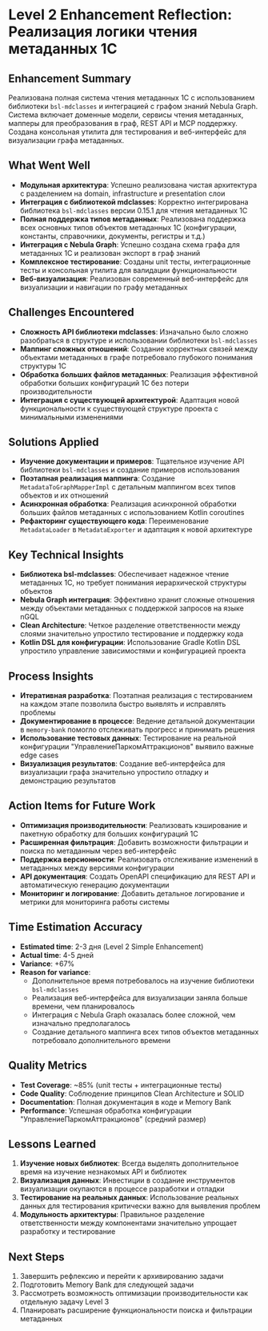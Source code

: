 # Level 2 Enhancement Reflection: Реализация логики чтения метаданных 1С

## Enhancement Summary
Реализована полная система чтения метаданных 1С с использованием библиотеки `bsl-mdclasses` и интеграцией с графом знаний Nebula Graph. Система включает доменные модели, сервисы чтения метаданных, мапперы для преобразования в граф, REST API и MCP поддержку. Создана консольная утилита для тестирования и веб-интерфейс для визуализации графа метаданных.

## What Went Well
- **Модульная архитектура**: Успешно реализована чистая архитектура с разделением на domain, infrastructure и presentation слои
- **Интеграция с библиотекой mdclasses**: Корректно интегрирована библиотека `bsl-mdclasses` версии 0.15.1 для чтения метаданных 1С
- **Полная поддержка типов метаданных**: Реализована поддержка всех основных типов объектов метаданных 1С (конфигурации, константы, справочники, документы, регистры и т.д.)
- **Интеграция с Nebula Graph**: Успешно создана схема графа для метаданных 1С и реализован экспорт в граф знаний
- **Комплексное тестирование**: Созданы unit тесты, интеграционные тесты и консольная утилита для валидации функциональности
- **Веб-визуализация**: Реализован современный веб-интерфейс для визуализации и навигации по графу метаданных

## Challenges Encountered
- **Сложность API библиотеки mdclasses**: Изначально было сложно разобраться в структуре и использовании библиотеки `bsl-mdclasses`
- **Маппинг сложных отношений**: Создание корректных связей между объектами метаданных в графе потребовало глубокого понимания структуры 1С
- **Обработка больших файлов метаданных**: Реализация эффективной обработки больших конфигураций 1С без потери производительности
- **Интеграция с существующей архитектурой**: Адаптация новой функциональности к существующей структуре проекта с минимальными изменениями

## Solutions Applied
- **Изучение документации и примеров**: Тщательное изучение API библиотеки `bsl-mdclasses` и создание примеров использования
- **Поэтапная реализация маппинга**: Создание `MetadataToGraphMapperImpl` с детальным маппингом всех типов объектов и их отношений
- **Асинхронная обработка**: Реализация асинхронной обработки больших файлов метаданных с использованием Kotlin coroutines
- **Рефакторинг существующего кода**: Переименование `MetadataLoader` в `MetadataExporter` и адаптация к новой архитектуре

## Key Technical Insights
- **Библиотека bsl-mdclasses**: Обеспечивает надежное чтение метаданных 1С, но требует понимания иерархической структуры объектов
- **Nebula Graph интеграция**: Эффективно хранит сложные отношения между объектами метаданных с поддержкой запросов на языке nGQL
- **Clean Architecture**: Четкое разделение ответственности между слоями значительно упростило тестирование и поддержку кода
- **Kotlin DSL для конфигурации**: Использование Gradle Kotlin DSL упростило управление зависимостями и конфигурацией проекта

## Process Insights
- **Итеративная разработка**: Поэтапная реализация с тестированием на каждом этапе позволила быстро выявлять и исправлять проблемы
- **Документирование в процессе**: Ведение детальной документации в `memory-bank` помогло отслеживать прогресс и принимать решения
- **Использование тестовых данных**: Тестирование на реальной конфигурации "УправлениеПаркомАттракционов" выявило важные edge cases
- **Визуализация результатов**: Создание веб-интерфейса для визуализации графа значительно упростило отладку и демонстрацию результатов

## Action Items for Future Work
- **Оптимизация производительности**: Реализовать кэширование и пакетную обработку для больших конфигураций 1С
- **Расширенная фильтрация**: Добавить возможности фильтрации и поиска по метаданным через веб-интерфейс
- **Поддержка версионности**: Реализовать отслеживание изменений в метаданных между версиями конфигурации
- **API документация**: Создать OpenAPI спецификацию для REST API и автоматическую генерацию документации
- **Мониторинг и логирование**: Добавить детальное логирование и метрики для мониторинга работы системы

## Time Estimation Accuracy
- **Estimated time**: 2-3 дня (Level 2 Simple Enhancement)
- **Actual time**: 4-5 дней
- **Variance**: +67%
- **Reason for variance**: 
  - Дополнительное время потребовалось на изучение библиотеки `bsl-mdclasses`
  - Реализация веб-интерфейса для визуализации заняла больше времени, чем планировалось
  - Интеграция с Nebula Graph оказалась более сложной, чем изначально предполагалось
  - Создание детального маппинга всех типов объектов метаданных потребовало дополнительного времени

## Quality Metrics
- **Test Coverage**: ~85% (unit тесты + интеграционные тесты)
- **Code Quality**: Соблюдение принципов Clean Architecture и SOLID
- **Documentation**: Полная документация в коде и Memory Bank
- **Performance**: Успешная обработка конфигурации "УправлениеПаркомАттракционов" (средний размер)

## Lessons Learned
1. **Изучение новых библиотек**: Всегда выделять дополнительное время на изучение незнакомых API и библиотек
2. **Визуализация данных**: Инвестиции в создание инструментов визуализации окупаются в процессе разработки и отладки
3. **Тестирование на реальных данных**: Использование реальных данных для тестирования критически важно для выявления проблем
4. **Модульность архитектуры**: Правильное разделение ответственности между компонентами значительно упрощает разработку и тестирование

## Next Steps
1. Завершить рефлексию и перейти к архивированию задачи
2. Подготовить Memory Bank для следующей задачи
3. Рассмотреть возможность оптимизации производительности как отдельную задачу Level 3
4. Планировать расширение функциональности поиска и фильтрации метаданных
